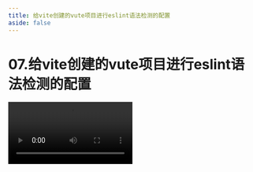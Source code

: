 ```yaml
---
title: 给vite创建的vute项目进行eslint语法检测的配置
aside: false
---
```


# 07.给vite创建的vute项目进行eslint语法检测的配置

<video autoplay src="http://qn.chinavanes.com/interview/vue-interview/07.给vite创建的vute项目进行eslint语法检测的配置.mp4" controls controlsList="nodownload" width="50%"/>

